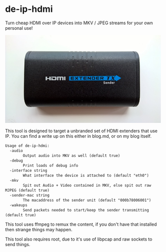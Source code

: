 de-ip-hdmi
===

Turn cheap HDMI over IP devices into MKV / JPEG streams for your own personal use!

![an example device](example-device.jpg)

This tool is designed to target a unbranded set of HDMI extenders that use IP. You can find a write up on this either in blog.md, or on my blog itself.

```
Usage of de-ip-hdmi:
  -audio
    	Output audio into MKV as well (default true)
  -debug
    	Print loads of debug info
  -interface string
    	What interface the device is attached to (default "eth0")
  -mkv
    	Spit out Audio + Video contained in MKV, else spit out raw MJPEG (default true)
  -sender-mac string
    	The macaddress of the sender unit (default "000b78006001")
  -wakeups
    	Send packets needed to start/keep the sender transmitting (default true)
```

This tool uses ffmpeg to remux the content, if you don't have that installed then strange things may happen.

This tool also requires root, due to it's use of libpcap and raw sockets to send things.